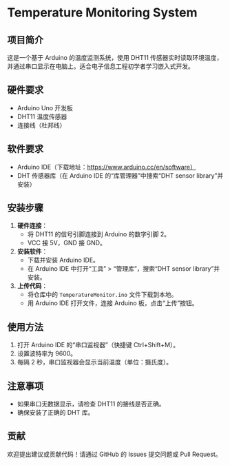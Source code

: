 # Temperature Monitoring System

## 项目简介
这是一个基于 Arduino 的温度监测系统，使用 DHT11 传感器实时读取环境温度，并通过串口显示在电脑上。适合电子信息工程初学者学习嵌入式开发。

## 硬件要求
- Arduino Uno 开发板
- DHT11 温度传感器
- 连接线（杜邦线）

## 软件要求
- Arduino IDE（下载地址：https://www.arduino.cc/en/software）
- DHT 传感器库（在 Arduino IDE 的“库管理器”中搜索“DHT sensor library”并安装）

## 安装步骤
1. **硬件连接**：
   - 将 DHT11 的信号引脚连接到 Arduino 的数字引脚 2。
   - VCC 接 5V，GND 接 GND。
2. **安装软件**：
   - 下载并安装 Arduino IDE。
   - 在 Arduino IDE 中打开“工具” > “管理库”，搜索“DHT sensor library”并安装。
3. **上传代码**：
   - 将仓库中的 `TemperatureMonitor.ino` 文件下载到本地。
   - 用 Arduino IDE 打开文件，连接 Arduino 板，点击“上传”按钮。

## 使用方法
1. 打开 Arduino IDE 的“串口监视器”（快捷键 Ctrl+Shift+M）。
2. 设置波特率为 9600。
3. 每隔 2 秒，串口监视器会显示当前温度（单位：摄氏度）。

## 注意事项
- 如果串口无数据显示，请检查 DHT11 的接线是否正确。
- 确保安装了正确的 DHT 库。

## 贡献
欢迎提出建议或贡献代码！请通过 GitHub 的 Issues 提交问题或 Pull Request。
